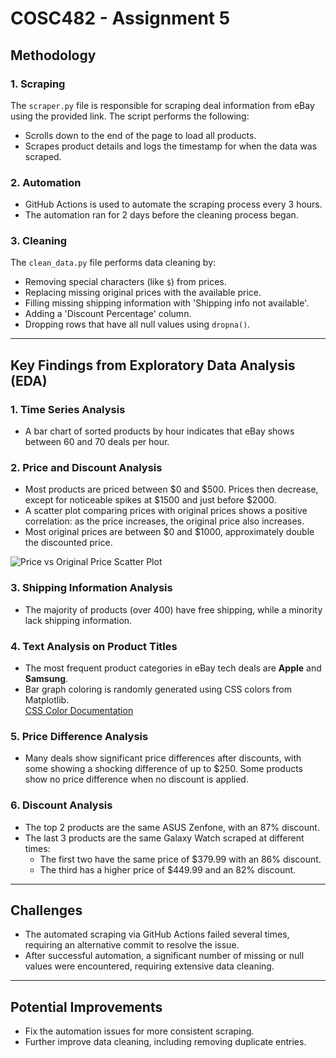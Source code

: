 # COSC482 - Assignment 5

## Methodology

### 1. **Scraping**

The `scraper.py` file is responsible for scraping deal information from eBay using the provided link. The script performs the following:

- Scrolls down to the end of the page to load all products.
- Scrapes product details and logs the timestamp for when the data was scraped.

### 2. **Automation**

- GitHub Actions is used to automate the scraping process every 3 hours.
- The automation ran for 2 days before the cleaning process began.

### 3. **Cleaning**

The `clean_data.py` file performs data cleaning by:

- Removing special characters (like `$`) from prices.
- Replacing missing original prices with the available price.
- Filling missing shipping information with 'Shipping info not available'.
- Adding a 'Discount Percentage' column.
- Dropping rows that have all null values using `dropna()`.

---

## Key Findings from Exploratory Data Analysis (EDA)

### 1. **Time Series Analysis**

- A bar chart of sorted products by hour indicates that eBay shows between 60 and 70 deals per hour.

### 2. **Price and Discount Analysis**

- Most products are priced between $0 and $500. Prices then decrease, except for noticeable spikes at $1500 and just before $2000.
- A scatter plot comparing prices with original prices shows a positive correlation: as the price increases, the original price also increases.
- Most original prices are between $0 and $1000, approximately double the discounted price.

![Price vs Original Price Scatter Plot](image-1.png)

### 3. **Shipping Information Analysis**

- The majority of products (over 400) have free shipping, while a minority lack shipping information.

### 4. **Text Analysis on Product Titles**

- The most frequent product categories in eBay tech deals are **Apple** and **Samsung**.
- Bar graph coloring is randomly generated using CSS colors from Matplotlib.  
  [CSS Color Documentation](https://matplotlib.org/stable/gallery/color/named_colors.html)

### 5. **Price Difference Analysis**

- Many deals show significant price differences after discounts, with some showing a shocking difference of up to $250. Some products show no price difference when no discount is applied.

### 6. **Discount Analysis**

- The top 2 products are the same ASUS Zenfone, with an 87% discount.
- The last 3 products are the same Galaxy Watch scraped at different times:
  - The first two have the same price of $379.99 with an 86% discount.
  - The third has a higher price of $449.99 and an 82% discount.

---

## Challenges

- The automated scraping via GitHub Actions failed several times, requiring an alternative commit to resolve the issue.
- After successful automation, a significant number of missing or null values were encountered, requiring extensive data cleaning.

---

## Potential Improvements

- Fix the automation issues for more consistent scraping.
- Further improve data cleaning, including removing duplicate entries.
